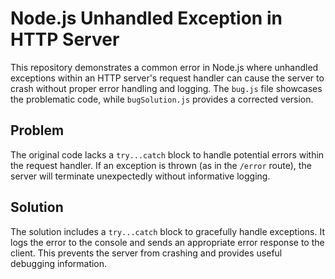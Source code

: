 # Node.js Unhandled Exception in HTTP Server

This repository demonstrates a common error in Node.js where unhandled exceptions within an HTTP server's request handler can cause the server to crash without proper error handling and logging.  The `bug.js` file showcases the problematic code, while `bugSolution.js` provides a corrected version.

## Problem

The original code lacks a `try...catch` block to handle potential errors within the request handler.  If an exception is thrown (as in the `/error` route), the server will terminate unexpectedly without informative logging.

## Solution

The solution includes a `try...catch` block to gracefully handle exceptions.  It logs the error to the console and sends an appropriate error response to the client. This prevents the server from crashing and provides useful debugging information.